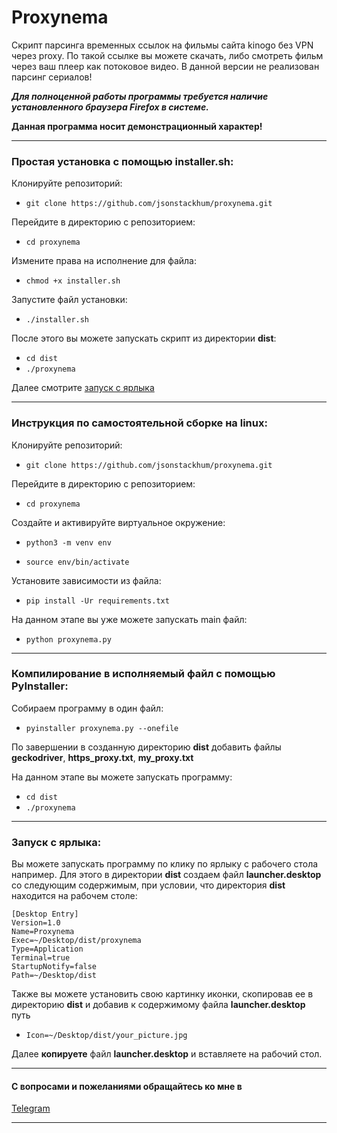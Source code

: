 # Proxynema
Скрипт парсинга временных ссылок на фильмы сайта kinogo без VPN через proxy.
По такой ссылке вы можете скачать, либо смотреть фильм через ваш плеер как потоковое видео.
В данной версии не реализован парсинг сериалов!

___Для полноценной работы программы требуется наличие установленного браузера __Firefox__ в системе.___

__Данная программа носит демонстрационный характер!__
___
### Простая установка с помощью installer.sh:
Клонируйте репозиторий: 
* ```git clone https://github.com/jsonstackhum/proxynema.git```

Перейдите в директорию с репозиторием: 
* ```cd proxynema```

Измените права на исполнение для файла:
* ```chmod +x installer.sh```

Запустите файл установки:
* ```./installer.sh```

После этого вы можете запускать скрипт из директории __dist__:
* ```cd dist```
* ```./proxynema```

Далее смотрите [запуск с ярлыка](#запуск-с-ярлыка)
___
### __Инструкция__ по самостоятельной сборке на linux:
Клонируйте репозиторий: 
* ```git clone https://github.com/jsonstackhum/proxynema.git```

Перейдите в директорию с репозиторием: 
* ```cd proxynema```

Создайте и активируйте виртуальное окружение:
* ```python3 -m venv env```

* ```source env/bin/activate```

Установите зависимости из файла:
* ```pip install -Ur requirements.txt```

На данном этапе вы уже можете запускать main файл:
* ```python proxynema.py```
___
### Компилирование в исполняемый файл с помощью __PyInstaller__:
Собираем программу в один файл:
* ```pyinstaller proxynema.py --onefile```

По завершении в созданную директорию __dist__ добавить файлы __geckodriver__, __https_proxy.txt__, __my_proxy.txt__

На данном этапе вы можете запускать программу:
* ```cd dist```
* ```./proxynema```


___
### Запуск с ярлыка:

Вы можете запускать программу по клику по ярлыку с рабочего стола например. Для этого в директории __dist__ создаем файл __launcher.desktop__ со следующим содержимым, при условии, что директория __dist__ находится на рабочем столе: 
```
[Desktop Entry]
Version=1.0
Name=Proxynema
Exec=~/Desktop/dist/proxynema
Type=Application
Terminal=true
StartupNotify=false
Path=~/Desktop/dist
```

Также вы можете установить свою картинку иконки, скопировав ее в директорию __dist__ и добавив к содержимому файла __launcher.desktop__ путь 
* ```Icon=~/Desktop/dist/your_picture.jpg```

Далее __копируете__ файл __launcher.desktop__ и вставляете на рабочий стол.
___

#### С вопросами и пожеланиями обращайтесь ко мне в 
[Telegram](https://t.me/jsonstackhum)
___

